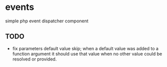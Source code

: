 # events
simple php event dispatcher component

## TODO

- fix parameters default value skip; when a default value was added to a function argument it should 
  use that value when no other value could be resolved or provided. 